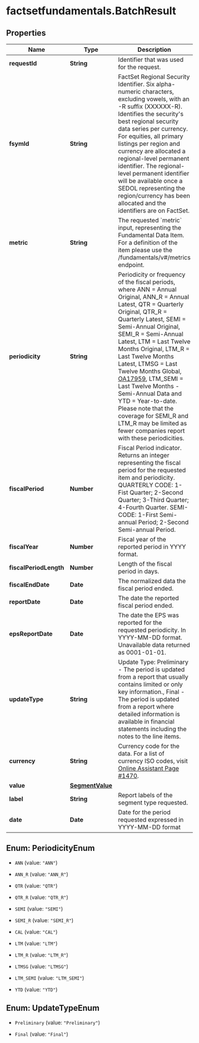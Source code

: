# factsetfundamentals.BatchResult

## Properties

Name | Type | Description | Notes
------------ | ------------- | ------------- | -------------
**requestId** | **String** | Identifier that was used for the request. | [optional] 
**fsymId** | **String** | FactSet Regional Security Identifier. Six alpha-numeric characters, excluding vowels, with an -R suffix (XXXXXX-R). Identifies the security&#39;s best regional security data series per currency. For equities, all primary listings per region and currency are allocated a regional-level permanent identifier. The regional-level permanent identifier will be available once a SEDOL representing the region/currency has been allocated and the identifiers are on FactSet. | [optional] 
**metric** | **String** | The requested &#x60;metric&#x60; input, representing the Fundamental Data Item. For a definition of the item please use the /fundamentals/v#/metrics endpoint. | [optional] 
**periodicity** | **String** | Periodicity or frequency of the fiscal periods, where ANN &#x3D; Annual Original, ANN_R &#x3D; Annual Latest, QTR &#x3D; Quarterly Original, QTR_R &#x3D; Quarterly Latest, SEMI &#x3D; Semi-Annual Original, SEMI_R &#x3D; Semi-Annual Latest, LTM &#x3D; Last Twelve Months Original, LTM_R &#x3D; Last Twelve Months Latest, LTMSG &#x3D; Last Twelve Months Global, [OA17959](https://my.apps.factset.com/oa/pages/17959), LTM_SEMI &#x3D; Last Twelve Months - Semi-Annual Data and YTD &#x3D; Year-to-date. Please note that the coverage for SEMI_R and LTM_R may be limited as fewer companies report with these periodicities. | [optional] 
**fiscalPeriod** | **Number** | Fiscal Period indicator. Returns an integer representing the fiscal period for the requested item and periodicity. QUARTERLY CODE: 1-Fist Quarter; 2-Second Quarter; 3-Third Quarter; 4-Fourth Quarter. SEMI-CODE: 1-First Semi-annual Period; 2-Second Semi-annual Period. | 
**fiscalYear** | **Number** | Fiscal year of the reported period in YYYY format. | [optional] 
**fiscalPeriodLength** | **Number** | Length of the fiscal period in days. | [optional] 
**fiscalEndDate** | **Date** | The normalized data the fiscal period ended. | [optional] 
**reportDate** | **Date** | The date the reported fiscal period ended. | [optional] 
**epsReportDate** | **Date** | The date the EPS was reported for the requested periodicity. In YYYY-MM-DD format. Unavailable data returned as 0001-01-01. | [optional] 
**updateType** | **String** | Update Type: Preliminary - The period is updated from a report that usually contains limited or only key information., Final - The period is updated from a report where detailed information is available in financial statements including the notes to the line items. | [optional] 
**currency** | **String** | Currency code for the data. For a list of currency ISO codes, visit [Online Assistant Page #1470](https://oa.apps.factset.com/pages/1470). | [optional] 
**value** | [**SegmentValue**](SegmentValue.md) |  | [optional] 
**label** | **String** | Report labels of the segment type requested. | 
**date** | **Date** | Date for the period requested expressed in YYYY-MM-DD format | [optional] 



## Enum: PeriodicityEnum


* `ANN` (value: `"ANN"`)

* `ANN_R` (value: `"ANN_R"`)

* `QTR` (value: `"QTR"`)

* `QTR_R` (value: `"QTR_R"`)

* `SEMI` (value: `"SEMI"`)

* `SEMI_R` (value: `"SEMI_R"`)

* `CAL` (value: `"CAL"`)

* `LTM` (value: `"LTM"`)

* `LTM_R` (value: `"LTM_R"`)

* `LTMSG` (value: `"LTMSG"`)

* `LTM_SEMI` (value: `"LTM_SEMI"`)

* `YTD` (value: `"YTD"`)





## Enum: UpdateTypeEnum


* `Preliminary` (value: `"Preliminary"`)

* `Final` (value: `"Final"`)




